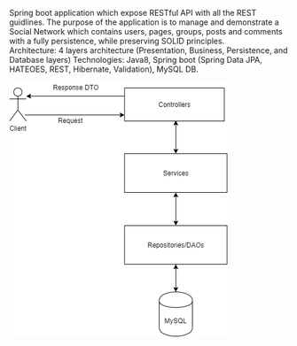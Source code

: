 Spring boot application which expose RESTful API with all the REST guidlines.
The purpose of the application is to manage and demonstrate a Social Network which contains users,
pages, groups, posts and comments with a fully persistence, while preserving SOLID principles.  
Architecture: 4 layers architecture (Presentation, Business, Persistence, and Database layers)
Technologies: Java8, Spring boot (Spring Data JPA, HATEOES, REST, Hibernate, Validation), MySQL DB.

![Alt text](doc/diagram.png?raw=true "Architecture Diagram")

